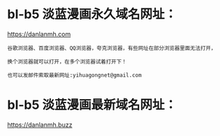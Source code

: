 # bl-b5 淡蓝漫画永久域名网址：

https://danlanmh.com

```
谷歌浏览器、百度浏览器、QQ浏览器，夸克浏览器，有些网址在部分浏览器里面无法打开，

换个浏览器就可以打开，在多个浏览器试着打开下！

也可以发邮件索取最新网址:yihuagongnet@gmail.com
```

# bl-b5 淡蓝漫画最新域名网址：

https://danlanmh.buzz
